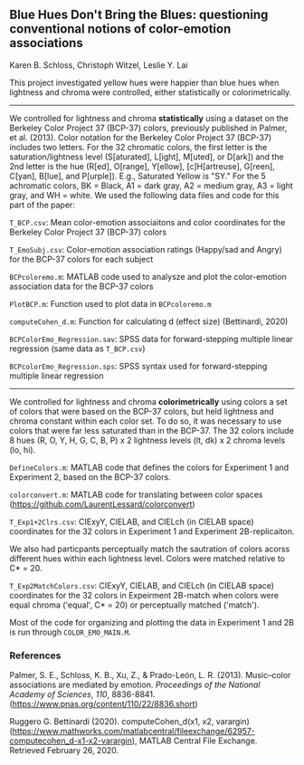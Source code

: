 ## Blue Hues Don't Bring the Blues: questioning conventional notions of color-emotion associations
Karen B. Schloss, Christoph Witzel, Leslie Y. Lai

This project investigated yellow hues were happier than blue hues when lightness and chroma were controlled, either statistically or colorimetrically. 

--- 

We controlled for lightness and chroma **statistically** using a dataset on the Berkeley Color Project 37 (BCP-37) colors, previously published in Palmer, et al. (2013). Color notation for the Berkeley Color Project 37 (BCP-37) includes two letters. For the 32 chromatic colors, the first letter is the saturation/lightness level (S[aturated], L[ight], M[uted], or D[ark]) and the 2nd letter is the hue (R[ed], O[range], Y[ellow], [c]H[artreuse], G[reen], C[yan], B[lue], and P[urple]). E.g., Saturated Yellow is "SY." For the 5 achromatic colors, BK = Black, A1 = dark gray, A2 = medium gray, A3 = light gray, and WH = white. We used the following data files and code for this part of the paper:
            
`T_BCP.csv`: Mean color-emotion associaitons and color coordinates for the Berkeley Color Project 37 (BCP-37) colors

`T_EmoSubj.csv`: Color-emotion association ratings (Happy/sad and Angry) for the BCP-37 colors for each subject

`BCPcoloremo.m`: MATLAB code used to analysze and plot the color-emotion association data for the BCP-37 colors

`PlotBCP.m`: Function used to plot data in `BCPcoloremo.m` 

`computeCohen_d.m`: Function for calculating d (effect size)  (Bettinardi, 2020)

`BCPColorEmo_Regression.sav`: SPSS data for forward-stepping multiple linear regression (same data as `T_BCP.csv`)

`BCPcolorEmo_Regression.sps`: SPSS syntax used for forward-stepping multiple linear regression 

--- 

We controlled for lightness and chroma **colorimetrically** using colors a set of colors that were based on the BCP-37 colors, but held lightness and chroma constant within each color set. To do so, it was necessary to use colors that were far less saturated than in the BCP-37. The 32 colors include 8 hues (R, O, Y, H, G, C, B, P) x 2 lightness levels (lt, dk) x 2 chroma levels (lo, hi).

`DefineColors.m`: MATLAB code that defines the colors for Experiment 1 and Experiment 2,  based on the BCP-37 colors.

`colorconvert.m`: MATLAB code for translating between color spaces (https://github.com/LaurentLessard/colorconvert)

`T_Exp1+2Clrs.csv`: CIExyY, CIELAB, and CIELch (in CIELAB space) coordinates for the 32 colors in Experiment 1 and Experiment 2B-replicaiton. 

We also had particpants perceptually match the sautration of colors acorss different hues within each lightness level. Colors were matched relative to C* = 20. 

`T_Exp2MatchColors.csv`: CIExyY, CIELAB, and CIELch (in CIELAB space) coordinates for the 32 colors in Expeirment 2B-match when colors were equal chroma ('equal', C* = 20) or perceptually matched ('match'). 

Most of the code for organizing and plotting the data in Experiment 1 and 2B is run through `COLOR_EMO_MAIN.M`.





### References
Palmer, S. E., Schloss, K. B., Xu, Z., & Prado-León, L. R. (2013). Music–color associations are mediated by emotion. _Proceedings of the National Academy of Sciences_, _110_, 8836-8841. (https://www.pnas.org/content/110/22/8836.short)

Ruggero G. Bettinardi (2020). computeCohen_d(x1, x2, varargin) (https://www.mathworks.com/matlabcentral/fileexchange/62957-computecohen_d-x1-x2-varargin), MATLAB Central File Exchange. Retrieved February 26, 2020.

